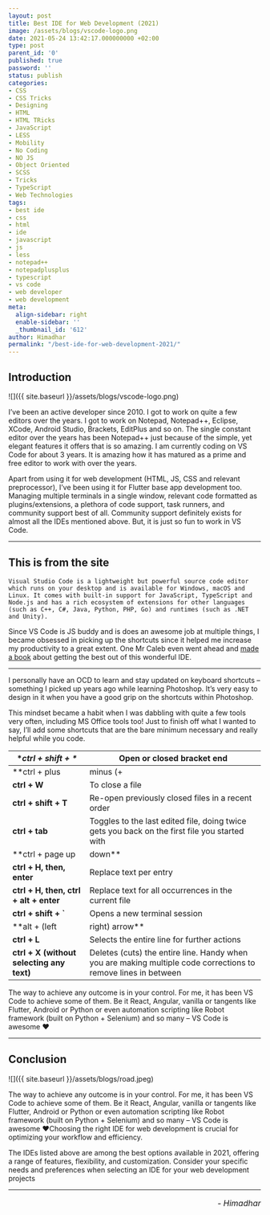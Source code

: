 ```yaml
---
layout: post
title: Best IDE for Web Development (2021)
image: /assets/blogs/vscode-logo.png
date: 2021-05-24 13:42:17.000000000 +02:00
type: post
parent_id: '0'
published: true
password: ''
status: publish
categories:
- CSS
- CSS Tricks
- Designing
- HTML
- HTML TRicks
- JavaScript
- LESS
- Mobility
- No Coding
- NO JS
- Object Oriented
- SCSS
- Tricks
- TypeScript
- Web Technologies
tags:
- best ide
- css
- html
- ide
- javascript
- js
- less
- notepad++
- notepadplusplus
- typescript
- vs code
- web developer
- web development
meta:
  align-sidebar: right
  enable-sidebar: ''
  _thumbnail_id: '612'
author: Himadhar
permalink: "/best-ide-for-web-development-2021/"
---
```


## Introduction

![]({{ site.baseurl }}/assets/blogs/vscode-logo.png)

I’ve been an active developer since 2010. I got to work on quite a few editors over the years. I got to work on Notepad, Notepad++, Eclipse, XCode, Android Studio, Brackets, EditPlus and so on. The single constant editor over the years has been Notepad++ just because of the simple, yet elegant features it offers that is so amazing. I am currently coding on VS Code for about 3 years. It is amazing how it has matured as a prime and free editor to work with over the years.

Apart from using it for web development (HTML, JS, CSS and relevant preprocessor), I’ve been using it for Flutter base app development too. Managing multiple terminals in a single window, relevant code formatted as plugins/extensions, a plethora of code support, task runners, and community support best of all. Community support definitely exists for almost all the IDEs mentioned above. But, it is just so fun to work in VS Code.

---

## This is from the site

`Visual Studio Code is a lightweight but powerful source code editor which runs on your desktop and is available for Windows, macOS and Linux. It comes with built-in support for JavaScript, TypeScript and Node.js and has a rich ecosystem of extensions for other languages (such as C++, C#, Java, Python, PHP, Go) and runtimes (such as .NET and Unity).`

Since VS Code is JS buddy and is does an awesome job at multiple things, I became obsessed in picking up the shortcuts since it helped me increase my productivity to a great extent. One Mr Caleb even went ahead and [made a book](https://makevscodeawesome.com/) about getting the best out of this wonderful IDE.

---

I personally have an OCD to learn and stay updated on keyboard shortcuts – something I picked up years ago while learning Photoshop. It’s very easy to design in it when you have a good grip on the shortcuts within Photoshop.

This mindset became a habit when I was dabbling with quite a few tools very often, including MS Office tools too! Just to finish off what I wanted to say, I’ll add some shortcuts that are the bare minimum necessary and really helpful while you code.


| **ctrl + shift + \**                      | Open or closed bracket end                                                                                     |
| ------------------------------------------- | ---------------------------------------------------------------------------------------------------------------- |
| **ctrl + plus                             | minus (+                                                                                                       |
| **ctrl + W**                              | To close a file                                                                                                |
| **ctrl + shift + T**                      | Re-open previously closed files in a recent order                                                              |
| **ctrl + tab**                            | Toggles to the last edited file, doing twice gets you back on the first file you started with                  |
| **ctrl + page up                          | down**                                                                                                         |
| **ctrl + H, then, enter**                 | Replace text per entry                                                                                         |
| **ctrl + H, then, ctrl + alt + enter**    | Replace text for all occurrences in the current file                                                           |
| **ctrl + shift + `**                      | Opens a new terminal session                                                                                   |
| **alt + (left                             | right) arrow**                                                                                                 |
| **ctrl + L**                              | Selects the entire line for further actions                                                                    |
| **ctrl + X (without selecting any text)** | Deletes (cuts) the entire line. Handy when you are making multiple code corrections to remove lines in between |

The way to achieve any outcome is in your control. For me, it has been VS Code to achieve some of them. Be it React, Angular, vanilla or tangents like Flutter, Android or Python or even automation scripting like Robot framework (built on Python + Selenium) and so many – VS Code is awesome ❤️

---

## Conclusion

![]({{ site.baseurl }}/assets/blogs/road.jpeg)

The way to achieve any outcome is in your control. For me, it has been VS Code to achieve some of them. Be it React, Angular, vanilla or tangents like Flutter, Android or Python or even automation scripting like Robot framework (built on Python + Selenium) and so many – VS Code is awesome ❤️Choosing the right IDE for web development is crucial for optimizing your workflow and efficiency.

The IDEs listed above are among the best options available in 2021, offering a range of features, flexibility, and customization. Consider your specific needs and preferences when selecting an IDE for your web development projects

---

<h6 style="text-align: right;font-size: 1rem;margin-top: 16px;">
- Himadhar
</h6>

